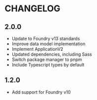 # CHANGELOG

## 2.0.0

- Update to Foundry v13 standards
- Improve data model implementation
- Implement ApplicationV2
- Updated dependencies, including Sass
- Switch package manager to pnpm
- Include Typescript types by default

## 1.2.0

- Add support for Foundry v10
